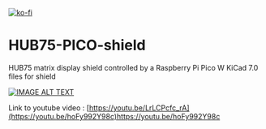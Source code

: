 [![ko-fi](https://ko-fi.com/img/githubbutton_sm.svg)](https://ko-fi.com/mortenslab)
# HUB75-PICO-shield
HUB75 matrix display shield controlled by a Raspberry Pi Pico W
KiCad 7.0 files for shield

[![IMAGE ALT TEXT](http://img.youtube.com/vi/hoFy992Y98c/0.jpg)](http://www.youtube.com/watch?v=hoFy992Y98c "Video Title")

Link to youtube video : [https://youtu.be/LrLCPcfc_rA](https://youtu.be/hoFy992Y98c)https://youtu.be/hoFy992Y98c

